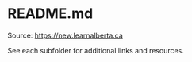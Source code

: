 # README.md

Source: <https://new.learnalberta.ca>

See each subfolder for additional links and resources.
